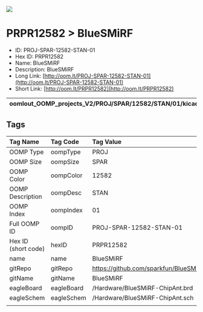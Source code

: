 


  
![][im]
# PRPR12582 > BlueSMiRF

- ID: PROJ-SPAR-12582-STAN-01
- Hex ID: PRPR12582
- Name: BlueSMiRF
- Description: BlueSMiRF
- Long Link: [http://oom.lt/PROJ-SPAR-12582-STAN-01](http://oom.lt/PROJ-SPAR-12582-STAN-01)
- Short Link: [http://oom.lt/PRPR12582](http://oom.lt/PRPR12582)
  

|oomlout_OOMP_projects_V2/PROJ/SPAR/12582/STAN/01/kicadPcb3dFront.png|oomlout_OOMP_projects_V2/PROJ/SPAR/12582/STAN/01/kicadPcb3dBack.png|oomlout_OOMP_projects_V2/PROJ/SPAR/12582/STAN/01/kicadPcb3d.png||
| :---: | :---: | :---: | :---: |

## Tags
  

|Tag Name|Tag Code|Tag Value|
| :--- | :--- | :--- |
|OOMP Type|oompType|PROJ|
|OOMP Size|oompSize|SPAR|
|OOMP Color|oompColor|12582|
|OOMP Description|oompDesc|STAN|
|OOMP Index|oompIndex|01|
|Full OOMP ID|oompID|PROJ-SPAR-12582-STAN-01|
|Hex ID (short code)|hexID|PRPR12582|
|name|name|BlueSMiRF|
|gitRepo|gitRepo|https://github.com/sparkfun/BlueSMiRF|
|gitName|gitName|BlueSMiRF|
|eagleBoard|eagleBoard|/Hardware/BlueSMiRF-ChipAnt.brd|
|eagleSchem|eagleSchem|/Hardware/BlueSMiRF-ChipAnt.sch|
||||



[im]: PROJ/SPAR/12582/STAN/01/kicadPcb3d_450.png
